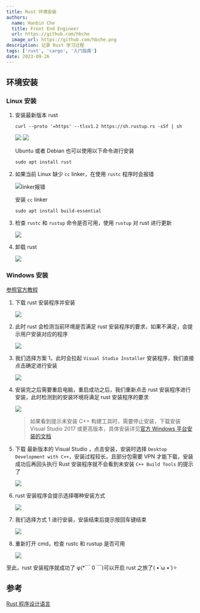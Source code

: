 ```yaml
---
title: Rust 环境安装
authors:
  name: Hanbin Che
  title: Front End Engineer
  url: https://github.com/hbche
  image_url: https://github.com/hbche.png
description: 记录 Rust 学习过程
tags: ['rust', 'cargo', '入门指南']
date: 2023-09-26
---
```


## 环境安装

### Linux 安装

1. 安装最新版本 rust

   ```
   curl --proto '=https' --tlsv1.2 https://sh.rustup.rs -sSf | sh
   ```

   ![](linux-rust-install-01.png)
   ![](linux-rust-install-02.png)

   Ubuntu 或者 Debian 也可以使用以下命令进行安装

   ```
   sudo apt install rust
   ```

2. 如果当前 Linux 缺少 `cc` linker，在使用 `rustc` 程序时会报错

   ![linker报错](./rustc-linker-error.png)

   安装 `cc` linker

   ```
   sudo apt install build-essential
   ```

3. 检查 `rustc` 和 `rustup` 命令是否可用，使用 `rustup` 对 rust 进行更新

   ![](linux-rust-install-result.png)

4. 卸载 rust

   ![](linux-rust-install-uninstall.png)

<!--truncate-->

### Windows 安装

[参照官方教程](https://rust-lang.github.io/rustup/installation/windows-msvc.html)

1. 下载 rust 安装程序并安装

   ![](./windows-rust-install-step-01.png)

2. 此时 rust 会检测当前环境是否满足 rust 安装程序的要求，如果不满足，会提示用户安装对应的程序

   ![](windows-rust-install-step-02.png)

3. 我们选择方案 1，此时会拉起 `Visual Studio Installer` 安装程序，我们直接点击确定进行安装

   ![](windows-rust-install-step-03.png)

4. 安装完之后需要重启电脑，重启成功之后，我们重新点击 rust 安装程序进行安装，此时检测到的安装环境将满足 rust 安装程序的要求

   ![](windows-rust-install-step-04.png)

   > 如果看到提示未安装 C++ 构建工具时，需要停止安装，下载安装 Visual Studio 2017 或更高版本，具体安装详见[官方 Windows 平台安装的文档](https://rust-lang.github.io/rustup/installation/windows-msvc.html)

5. 下载 最新版本的 Visual Studio ，点击安装，安装时选择 `Desktop Development with C++`，安装过程较长，且部分包需要 VPN 才能下载，安装成功后再回头执行 Rust 安装程序就不会看到未安装 `C++ Build Tools` 的提示了

   ![](windows-rust-install-step-05.png)

6. rust 安装程序会提示选择哪种安装方式

   ![](windows-rust-install-step-06.png)

7. 我们选择方式 1 进行安装，安装结束后提示按回车键结束

   ![](windows-rust-install-step-07.png)

8. 重新打开 cmd，检查 rustc 和 rustup 是否可用

   ![](windows-rust-install-step-08.png)

至此，rust 安装程序就成功了 φ(\*￣ 0 ￣)可以开启 rust 之旅了( •̀ ω •́ )✧

## 参考

[Rust 程序设计语言](https://rustwiki.org/zh-CN/book/title-page.html)
